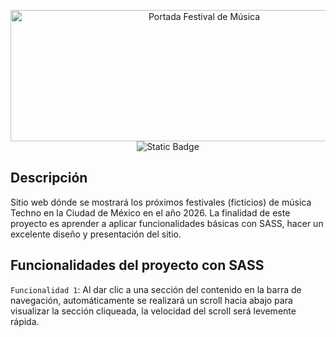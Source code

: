 <p align = "center">
  <img width="604" height="210" alt="Portada Festival de Música" src="https://github.com/user-attachments/assets/7363d63f-8a93-40a3-ac7a-9b3ad8bd68d0" />

  <br>
  <img alt="Static Badge" src="https://img.shields.io/badge/Estatus-en_desarrollo-green">
</p>

<h2>Descripción</h2>
<p>Sitio web dónde se mostrará los próximos festivales (ficticios) de música Techno en la Ciudad de México en el año 2026. La finalidad de este proyecto es aprender a aplicar funcionalidades básicas con SASS, hacer un excelente diseño y presentación del sitio.</p>

<h2>Funcionalidades del proyecto con SASS</h2>

`Funcionalidad 1`: Al dar clic a una sección del contenido en la barra de navegación, automáticamente se realizará un scroll hacia abajo para visualizar la sección cliqueada, la velocidad del scroll será levemente rápida. 
<br>
